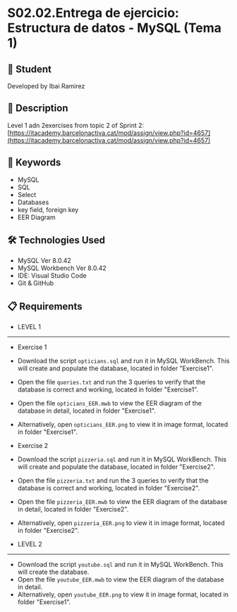# S02.02.Entrega de ejercicio: Estructura de datos - MySQL (Tema 1)

## 👤 Student

Developed by Ibai Ramirez

## 📄 Description

Level 1 adn 2exercises from topic 2 of Sprint 2: [https://itacademy.barcelonactiva.cat/mod/assign/view.php?id=4657](https://itacademy.barcelonactiva.cat/mod/assign/view.php?id=4657)

## 🎯 Keywords

* MySQL
* SQL
* Select
* Databases
* key field, foreign key
* EER Diagram

## 🛠️ Technologies Used

* MySQL Ver 8.0.42
* MySQL Workbench Ver 8.0.42
* IDE: Visual Studio Code
* Git & GitHub

## 📋 Requirements
* LEVEL 1
----------------------------------------------------------------------------------------------------------------------------------------------
* Exercise 1
* Download the script `opticians.sql` and run it in MySQL WorkBench. This will create and populate the database, located in folder "Exercise1".
* Open the file `queries.txt` and run the 3 queries to verify that the database is correct and working, located in folder "Exercise1".
* Open the file `opticians_EER.mwb` to view the EER diagram of the database in detail, located in folder "Exercise1".
* Alternatively, open `opticians_EER.png` to view it in image format, located in folder "Exercise1".

* Exercise 2
* Download the script `pizzeria.sql` and run it in MySQL WorkBench. This will create and populate the database, located in folder "Exercise2".
* Open the file `pizzeria.txt` and run the 3 queries to verify that the database is correct and working, located in folder "Exercise2".
* Open the file `pizzeria_EER.mwb` to view the EER diagram of the database in detail, located in folder "Exercise2".
* Alternatively, open `pizzeria_EER.png` to view it in image format, located in folder "Exercise2".

* LEVEL 2
----------------------------------------------------------------------------------------------------------------------------------------------
* Download the script `youtube.sql` and run it in MySQL WorkBench. This will create the database.
* Open the file `youtube_EER.mwb` to view the EER diagram of the database in detail.
* Alternatively, open `youtube_EER.png` to view it in image format, located in folder "Exercise1".
